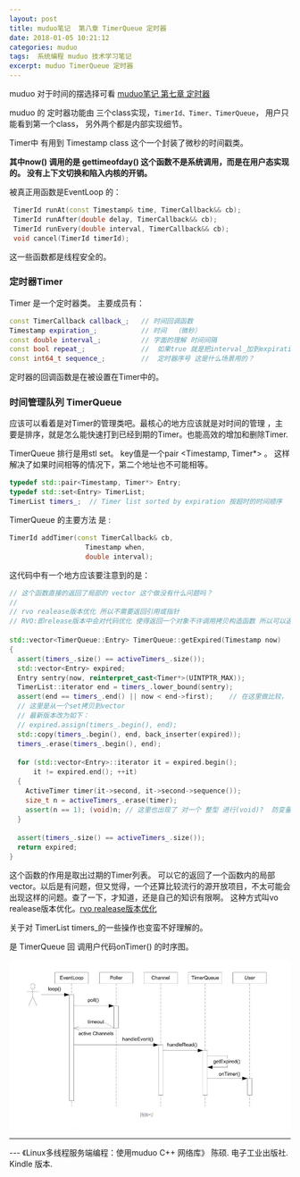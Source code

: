 ```yaml
---
layout: post
title: muduo笔记  第八章 TimerQueue 定时器
date: 2018-01-05 10:21:12
categories: muduo
tags:  系统编程 muduo 技术学习笔记
excerpt: muduo TimerQueue 定时器
---
```



muduo 对于时间的摆选择可看  [muduo笔记 第七章 定时器](http://blog.xyecho.com/muduo-7-muduo-timer/)

muduo 的 定时器功能由 三个class实现，`TimerId、Timer、TimerQueue`， 用户只能看到第一个class， 另外两个都是内部实现细节。

Timer中 有用到 Timestamp class  这个一个封装了微秒的时间戳类。	 

**其中now() 调用的是 gettimeofday() 这个函数不是系统调用，而是在用户态实现的。 没有上下文切换和陷入内核的开销。**

被真正用函数是EventLoop 的：

```c++
 TimerId runAt(const Timestamp& time, TimerCallback&& cb);
 TimerId runAfter(double delay, TimerCallback&& cb);
 TimerId runEvery(double interval, TimerCallback&& cb);
 void cancel(TimerId timerId);
```

这一些函数都是线程安全的。

### 定时器Timer

Timer 是一个定时器类。
主要成员有：

```c++
const TimerCallback callback_;   // 时间回调函数
Timestamp expiration_;           // 时间  （微秒）
const double interval_;          // 字面的理解 时间间隔
const bool repeat_;              //  如果true 就是把interval_加到expiration_ 
const int64_t sequence_;         //  定时器序号 这是什么场景用的？

```
定时器的回调函数是在被设置在Timer中的。

### 时间管理队列 TimerQueue 

应该可以看着是对Timer的管理类吧。最核心的地方应该就是对时间的管理 ，主要是排序，就是怎么能快速打到已经到期的Timer。也能高效的增加和删除Timer.

TimerQueue 排行是用stl set。 
key值是一个pair <Timestamp, Timer*> 。 这样解决了如果时间相等的情况下，第二个地址也不可能相等。
```c++
typedef std::pair<Timestamp, Timer*> Entry;
typedef std::set<Entry> TimerList;
TimerList timers_;  // Timer list sorted by expiration 按超时的时间顺序
```

TimerQueue 的主要方法 是 : 

```c++
TimerId addTimer(const TimerCallback& cb,
                   Timestamp when,
                   double interval);

```

这代码中有一个地方应该要注意到的是：
```c++
// 这个函数直接的返回了局部的 vector 这个做没有什么问题吗？
// 
// rvo realease版本优化 所以不需要返回引用或指针
// RVO:即release版本中会对代码优化 使得返回一个对象不许调用拷贝构造函数 所以可以返回一个对象 不用指针或者引用

std::vector<TimerQueue::Entry> TimerQueue::getExpired(Timestamp now)
{
  assert(timers_.size() == activeTimers_.size());
  std::vector<Entry> expired;
  Entry sentry(now, reinterpret_cast<Timer*>(UINTPTR_MAX));
  TimerList::iterator end = timers_.lower_bound(sentry);
  assert(end == timers_.end() || now < end->first);    // 在这里做比较， 比now大的所有Entry
  // 这里是从一个set拷贝到vector
  // 最新版本改为如下：
  // expired.assign(timers_.begin(), end);
  std::copy(timers_.begin(), end, back_inserter(expired));
  timers_.erase(timers_.begin(), end);

  for (std::vector<Entry>::iterator it = expired.begin();
      it != expired.end(); ++it)
  {
    ActiveTimer timer(it->second, it->second->sequence());
    size_t n = activeTimers_.erase(timer);
    assert(n == 1); (void)n; // 这里也出现了 对一个 整型 进行(void)?  防变量未设置错误
  }

  assert(timers_.size() == activeTimers_.size());
  return expired;
}
```

这个函数的作用是取出过期的Timer列表。 可以它的返回了一个函数内的局部vector。以后是有问题，但又觉得，一个还算比较流行的源开放项目，不太可能会出现这样的问题。查了一下，才知道，还是自己的知识有限啊。 这种方式叫vo realease版本优化。[rvo realease版本优化](http://blog.xyecho.com/muduo-8-muduo-rvo-realease/)

关于对 TimerList timers_的一些操作也变蛮不好理解的。

是 TimerQueue 回 调用户代码onTimer() 的时序图。

![](/assets/muduo/8-timer-queue.png) 


---
 \--- 《Linux多线程服务端编程：使用muduo C++ 网络库》 陈硕. 电子工业出版社. Kindle 版本.






